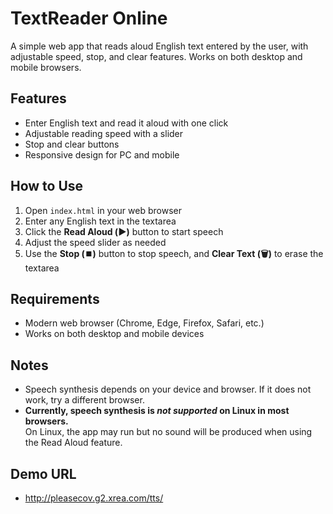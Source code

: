 # TextReader Online

A simple web app that reads aloud English text entered by the user, with adjustable speed, stop, and clear features. Works on both desktop and mobile browsers.

## Features

- Enter English text and read it aloud with one click
- Adjustable reading speed with a slider
- Stop and clear buttons
- Responsive design for PC and mobile

## How to Use

1. Open `index.html` in your web browser
2. Enter any English text in the textarea
3. Click the **Read Aloud (▶️)** button to start speech
4. Adjust the speed slider as needed
5. Use the **Stop (⏹️)** button to stop speech, and **Clear Text (🗑️)** to erase the textarea

## Requirements

- Modern web browser (Chrome, Edge, Firefox, Safari, etc.)
- Works on both desktop and mobile devices

## Notes

- Speech synthesis depends on your device and browser. If it does not work, try a different browser.
- **Currently, speech synthesis is _not supported_ on Linux in most browsers.**  
  On Linux, the app may run but no sound will be produced when using the Read Aloud feature.

## Demo URL

- http://pleasecov.g2.xrea.com/tts/
